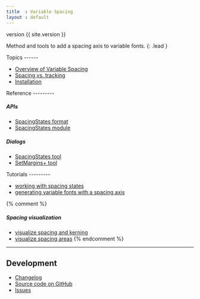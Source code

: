 ```yaml
---
title  : Variable Spacing
layout : default
---
```


<span class='badge bg-secondary'>version {{ site.version }}</span>

Method and tools to add a spacing axis to variable fonts.
{: .lead }

<div class='row'>

<div class='col-12 col-sm-6 col-md-4 mb-1' markdown='1'>
Topics
------

- [Overview of Variable Spacing](overview)
- [Spacing vs. tracking](spacing-vs-tracking)
- [Installation](install)
</div>

<div class='col-12 col-sm-6 col-md-4 mb-1' markdown='1'>
Reference
---------

##### APIs

- [SpacingStates format](reference/spacing-states-format)
- [SpacingStates module](reference/spacing-states-module)

##### Dialogs

- [SpacingStates tool](reference/spacing-states-tool)
- [SetMargins+ tool](reference/set-margins-tool)
</div>

<div class='col-12 col-sm-6 col-md-4 mb-1' markdown='1'>
Tutorials
---------

- [working with spacing states](tutorials/working-with-spacing-states)
- [generating variable fonts with a spacing axis](tutorials/generating-variable-font)

{% comment %}
##### Spacing visualization 

- [visualize spacing and kerning](tutorials/visualize-spacing-kerning)
- [visualize spacing areas](tutorials/visualize-spacing-areas)
{% endcomment %}
</div>

</div>

- - -

## Development

- [Changelog](changelog)
- <a href="http://github.com/gferreira/VariableSpacing">Source code on GitHub <i class="bi bi-arrow-up-right"></i></a>
- <a href='http://github.com/gferreira/VariableSpacing/issues'>Issues <i class="bi bi-arrow-up-right"></i></a>
